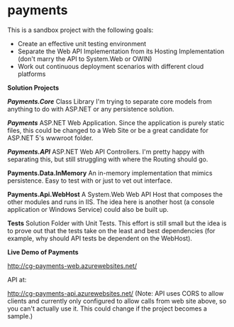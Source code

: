 # payments

This is a sandbox project with the following goals:

- Create an effective unit testing environment
- Separate the Web API Implementation from its Hosting Implementation (don't marry the API to System.Web or OWIN)
- Work out continuous deployment scenarios with different cloud platforms

**Solution Projects**

***Payments.Core***
Class Library
I'm trying to separate core models from anything to do with ASP.NET or any persistence solution.

***Payments***
ASP.NET Web Application.
Since the application is purely static files, this could be changed to a Web Site or be a great candidate for ASP.NET 5's wwwroot folder.

***Payments.API***
ASP.NET Web API Controllers. I'm pretty happy with separating this, but still struggling with where the Routing should go.

**Payments.Data.InMemory**
An in-memory implementation that mimics persistence.  Easy to test with or just to vet out interface.

**Payments.Api.WebHost**
A System.Web Web API Host that composes the other modules and runs in IIS.  The idea here is another host (a console application or Windows Service) could also be built up.

**Tests**
Solution Folder with Unit Tests. This effort is still small but the idea is to prove out that the tests take on the least and best dependencies (for example, why should API tests be dependent on the WebHost).

**Live Demo of Payments**

http://cg-payments-web.azurewebsites.net/

API at:

http://cg-payments-api.azurewebsites.net/
(Note: API uses CORS to allow clients and currently only configured to allow calls from web site above, so you can't actually use it. This could change if the project becomes a sample.)